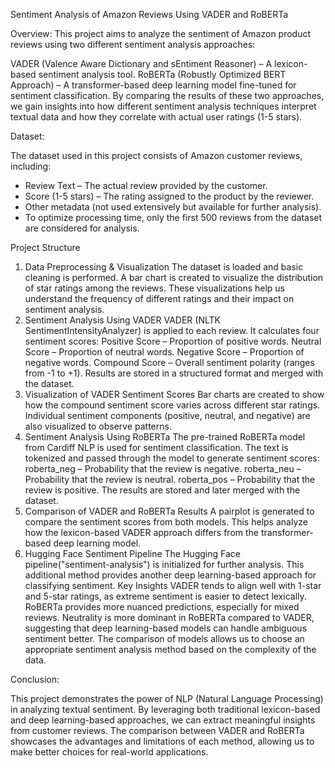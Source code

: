 Sentiment Analysis of Amazon Reviews Using VADER and RoBERTa

Overview:
This project aims to analyze the sentiment of Amazon product reviews using two different sentiment analysis approaches:

VADER (Valence Aware Dictionary and sEntiment Reasoner) – A lexicon-based sentiment analysis tool.
RoBERTa (Robustly Optimized BERT Approach) – A transformer-based deep learning model fine-tuned for sentiment classification.
By comparing the results of these two approaches, we gain insights into how different sentiment analysis techniques interpret textual data and how they correlate with actual user ratings (1-5 stars).

Dataset:

The dataset used in this project consists of Amazon customer reviews, including:
* Review Text – The actual review provided by the customer.
* Score (1-5 stars) – The rating assigned to the product by the reviewer.
* Other metadata (not used extensively but available for further analysis).
* To optimize processing time, only the first 500 reviews from the dataset are considered for analysis.

Project Structure
1. Data Preprocessing & Visualization
The dataset is loaded and basic cleaning is performed.
A bar chart is created to visualize the distribution of star ratings among the reviews.
These visualizations help us understand the frequency of different ratings and their impact on sentiment analysis.
2. Sentiment Analysis Using VADER
VADER (NLTK SentimentIntensityAnalyzer) is applied to each review.
It calculates four sentiment scores:
Positive Score – Proportion of positive words.
Neutral Score – Proportion of neutral words.
Negative Score – Proportion of negative words.
Compound Score – Overall sentiment polarity (ranges from -1 to +1).
Results are stored in a structured format and merged with the dataset.
3. Visualization of VADER Sentiment Scores
Bar charts are created to show how the compound sentiment score varies across different star ratings.
Individual sentiment components (positive, neutral, and negative) are also visualized to observe patterns.
4. Sentiment Analysis Using RoBERTa
The pre-trained RoBERTa model from Cardiff NLP is used for sentiment classification.
The text is tokenized and passed through the model to generate sentiment scores:
roberta_neg – Probability that the review is negative.
roberta_neu – Probability that the review is neutral.
roberta_pos – Probability that the review is positive.
The results are stored and later merged with the dataset.
5. Comparison of VADER and RoBERTa Results
A pairplot is generated to compare the sentiment scores from both models.
This helps analyze how the lexicon-based VADER approach differs from the transformer-based deep learning model.
6. Hugging Face Sentiment Pipeline
The Hugging Face pipeline("sentiment-analysis") is initialized for further analysis.
This additional method provides another deep learning-based approach for classifying sentiment.
Key Insights
VADER tends to align well with 1-star and 5-star ratings, as extreme sentiment is easier to detect lexically.
RoBERTa provides more nuanced predictions, especially for mixed reviews.
Neutrality is more dominant in RoBERTa compared to VADER, suggesting that deep learning-based models can handle ambiguous sentiment better.
The comparison of models allows us to choose an appropriate sentiment analysis method based on the complexity of the data.


Conclusion:

This project demonstrates the power of NLP (Natural Language Processing) in analyzing textual sentiment. By leveraging both traditional lexicon-based and deep learning-based approaches, we can extract meaningful insights from customer reviews. The comparison between VADER and RoBERTa showcases the advantages and limitations of each method, allowing us to make better choices for real-world applications.